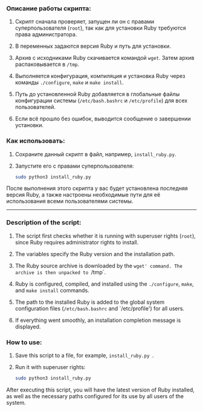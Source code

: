 ### Описание работы скрипта:

1. Скрипт сначала проверяет, запущен ли он с правами суперпользователя (`root`), так как для установки Ruby требуются права администратора.
   
2. В переменных задаются версия Ruby и путь для установки.

3. Архив с исходниками Ruby скачивается командой `wget`. Затем архив распаковывается в `/tmp`.

4. Выполняется конфигурация, компиляция и установка Ruby через команды `./configure`, `make` и `make install`.

5. Путь до установленной Ruby добавляется в глобальные файлы конфигурации системы (`/etc/bash.bashrc` и `/etc/profile`) для всех пользователей.

6. Если всё прошло без ошибок, выводится сообщение о завершении установки.

### Как использовать:

1. Сохраните данный скрипт в файл, например, `install_ruby.py`.
2. Запустите его с правами суперпользователя:

   ```bash
   sudo python3 install_ruby.py
   ```

После выполнения этого скрипта у вас будет установлена последняя версия Ruby, а также настроены необходимые пути для её использования всеми пользователями системы.

------------------------------------------------------------------------

### Description of the script:

1. The script first checks whether it is running with superuser rights (`root`), since Ruby requires administrator rights to install.
   
2. The variables specify the Ruby version and the installation path.

3. The Ruby source archive is downloaded by the `wget' command. The archive is then unpacked to `/tmp`.

4. Ruby is configured, compiled, and installed using the `./configure`, `make`, and `make install` commands.

5. The path to the installed Ruby is added to the global system configuration files (`/etc/bash.bashrc` and `/etc/profile') for all users.

6. If everything went smoothly, an installation completion message is displayed.

### How to use:

1. Save this script to a file, for example, `install_ruby.py `.
2. Run it with superuser rights:

   ```bash
   sudo python3 install_ruby.py
   ```

After executing this script, you will have the latest version of Ruby installed, as well as the necessary paths configured for its use by all users of the system.
